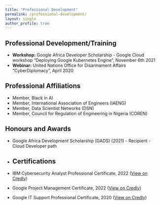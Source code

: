 ```yaml
---
title: "Professional Development"
permalink: /professional-development/
layout: single
author_profile: true 
---
```


## Professional Development/Training 

* **Workshop:** Google Africa Developer Scholarship - Google Cloud workshop “Deploying Google Kubernetes Engine”, November 6th 2021
* **Webinar:** United Nations Office for Disarmament Affairs “CyberDiplomacy”, April 2020

## Professional Affiliations

* Member, Black in AI  
* Member, International Association of Engineers (IAENG)  
* Member, Data Scientist Networks (DSN)  
* Member, Council for Regulation of Engineering in Nigeria (COREN)
  
## Honours and Awards

* Google Africa Development Scholarship (GADS) (2021) - Recipient - Cloud Developer path

* ## Certifications

* IBM Cybersecurity Analyst Professional Certificate, 2022 ([View on Credly](https://www.credly.com/badges/70dced8e-744f-4856-935e-41b857531627/public_url))
* Google Project Management Certificate, 2022 ([View on Credly](https://www.credly.com/badges/aa84cafb-0988-40d1-a239-8b2f719f2be8/public_url))
* Google IT Support Professional Certificate, 2020 ([View on Credly](https://www.credly.com/badges/ff92129f-a2df-48dd-977b-6b4eca9b95af/public_url))
